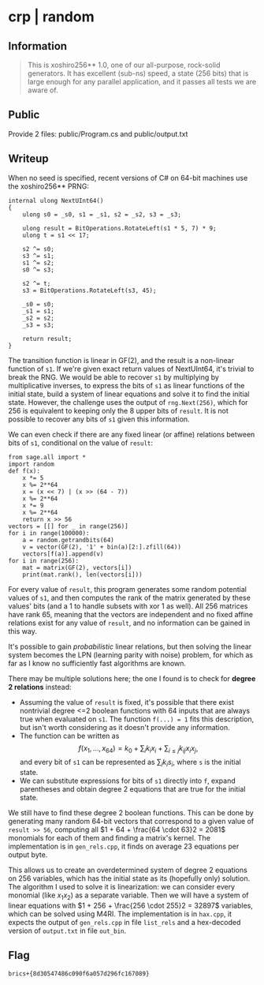# crp | random

## Information

> This is xoshiro256** 1.0, one of our all-purpose, rock-solid generators. It has excellent (sub-ns) speed, a state (256 bits) that is large enough for any parallel application, and it passes all tests we are aware of.

## Public

Provide 2 files: public/Program.cs and public/output.txt

## Writeup

When no seed is specified, recent versions of C# on 64-bit machines use the xoshiro256** PRNG:
```
internal ulong NextUInt64()
{
    ulong s0 = _s0, s1 = _s1, s2 = _s2, s3 = _s3;

    ulong result = BitOperations.RotateLeft(s1 * 5, 7) * 9;
    ulong t = s1 << 17;

    s2 ^= s0;
    s3 ^= s1;
    s1 ^= s2;
    s0 ^= s3;

    s2 ^= t;
    s3 = BitOperations.RotateLeft(s3, 45);

    _s0 = s0;
    _s1 = s1;
    _s2 = s2;
    _s3 = s3;

    return result;
}
```
The transition function is linear in GF(2), and the result is a non-linear function of `s1`. If we're given exact return values of NextUInt64, it's trivial to break the RNG. We would be able to recover `s1` by multiplying by multiplicative inverses, to express the bits of `s1` as linear functions of the initial state, build a system of linear equations and solve it to find the initial state. However, the challenge uses the output of `rng.Next(256)`, which for 256 is equivalent to keeping only the 8 upper bits of `result`. It is not possible to recover any bits of `s1` given this information.

We can even check if there are any fixed linear (or affine) relations between bits of `s1`, conditional on the value of `result`:
```
from sage.all import *
import random
def f(x):
    x *= 5
    x %= 2**64
    x = (x << 7) | (x >> (64 - 7))
    x %= 2**64
    x *= 9
    x %= 2**64
    return x >> 56
vectors = [[] for _ in range(256)]
for i in range(100000):
    a = random.getrandbits(64)
    v = vector(GF(2), '1' + bin(a)[2:].zfill(64))
    vectors[f(a)].append(v)
for i in range(256):
    mat = matrix(GF(2), vectors[i])
    print(mat.rank(), len(vectors[i]))
```
For every value of `result`, this program generates some random potential values of `s1`, and then computes the rank of the matrix generated by these values' bits (and a 1 to handle subsets with xor 1 as well). All 256 matrices have rank 65, meaning that the vectors are independent and no fixed affine relations exist for any value of `result`, and no information can be gained in this way.

It's possible to gain *probabilistic* linear relations, but then solving the linear system becomes the LPN (learning parity with noise) problem, for which as far as I know no sufficiently fast algorithms are known.

There may be multiple solutions here; the one I found is to check for **degree 2 relations** instead:
- Assuming the value of `result` is fixed, it's possible that there exist nontrivial degree <=2 boolean functions with 64 inputs that are always true when evaluated on `s1`. The function `f(...) = 1` fits this description, but isn't worth considering as it doesn't provide any information.
- The function can be written as $$f(x_1, \dots, x_{64}) = k_0 + \sum_{i} k_i x_i + \sum_{i \le j} k_{ij} x_i x_j,$$ and every bit of `s1` can be represented as $\sum_i k_i s_i$, where `s` is the initial state.
- We can substitute expressions for bits of `s1` directly into `f`, expand parentheses and obtain degree 2 equations that are true for the initial state.

We still have to find these degree 2 boolean functions. This can be done by generating many random 64-bit vectors that correspond to a given value of `result >> 56`, computing all $1 + 64 + \frac{64 \cdot 63}2 = 2081$ monomials for each of them and finding a matrix's kernel. The implementation is in `gen_rels.cpp`, it finds on average 23 equations per output byte.

This allows us to create an overdetermined system of degree 2 equations on 256 variables, which has the initial state as its (hopefully only) solution. The algorithm I used to solve it is linearization: we can consider every monomial (like $x_1x_2$) as a separate variable. Then we will have a system of linear equations with $1 + 256 + \frac{256 \cdot 255}2 = 32897$ variables, which can be solved using M4RI. The implementation is in `hax.cpp`, it expects the output of `gen_rels.cpp` in file `list_rels` and a hex-decoded version of `output.txt` in file `out_bin`.

## Flag

`brics+{8d30547486c090f6a057d296fc167089}`
